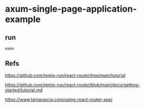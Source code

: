 # axum-single-page-application-example


## run

```shell
make
```

## Refs

https://github.com/remix-run/react-router/tree/main/tutorial

https://github.com/remix-run/react-router/blob/main/docs/getting-started/tutorial.md

https://www.taniarascia.com/using-react-router-spa/
